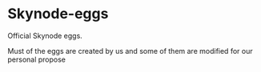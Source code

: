 # Skynode-eggs
Official Skynode eggs.

Must of the eggs are created by us and some of them are modified for our personal propose
